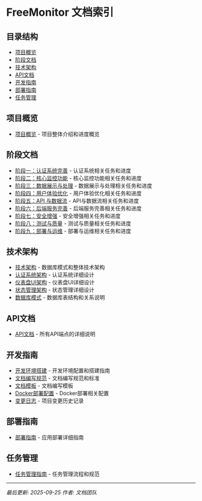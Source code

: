 # FreeMonitor 文档索引

## 目录结构
- [项目概览](#项目概览)
- [阶段文档](#阶段文档)
- [技术架构](#技术架构)
- [API文档](#api文档)
- [开发指南](#开发指南)
- [部署指南](#部署指南)
- [任务管理](#任务管理)

## 项目概览
- [项目概览](./project-overview.md) - 项目整体介绍和进度概览

## 阶段文档
- [阶段一：认证系统完善](./02-phase-1-auth-system.md) - 认证系统相关任务和进度
- [阶段二：核心监控功能](./03-phase-2-core-monitoring.md) - 核心监控功能相关任务和进度
- [阶段三：数据展示与处理](./04-phase-3-data-processing.md) - 数据展示与处理相关任务和进度
- [阶段四：用户体验优化](./05-phase-4-ux-optimization.md) - 用户体验优化相关任务和进度
- [阶段五：API 与数据流](./06-phase-5-api-dataflow.md) - API与数据流相关任务和进度
- [阶段六：后端服务完善](./07-phase-6-backend-enhancement.md) - 后端服务完善相关任务和进度
- [阶段七：安全增强](./08-phase-7-security.md) - 安全增强相关任务和进度
- [阶段八：测试与质量](./09-phase-8-testing.md) - 测试与质量相关任务和进度
- [阶段九：部署与运维](./10-phase-9-deployment.md) - 部署与运维相关任务和进度

## 技术架构
- [技术架构](./11-technical-architecture.md) - 数据库模式和整体技术架构
- [认证系统架构](./development/architecture/auth-architecture.md) - 认证系统详细设计
- [仪表盘UI架构](./development/architecture/dashboard-ui.md) - 仪表盘UI详细设计
- [状态管理架构](./development/architecture/state-management.md) - 状态管理详细设计
- [数据库模式](./development/architecture/database-schema.md) - 数据库表结构和关系说明

## API文档
- [API文档](./api/index.md) - 所有API端点的详细说明

## 开发指南
- [开发环境搭建](./development/setup.md) - 开发环境配置和搭建指南
- [文档编写规范](./development/documentation-guidelines.md) - 文档编写规范和标准
- [文档模板](./development/template.md) - 文档编写模板
- [Docker部署配置](./deployment/deployment.md) - Docker部署相关配置
- [变更日志](./development/changelog.md) - 项目变更历史记录

## 部署指南
- [部署指南](./deployment/guide.md) - 应用部署详细指南

## 任务管理
- [任务管理指南](./12-task-management.md) - 任务管理流程和规范

---
*最后更新: 2025-09-25*
*作者: 文档团队*